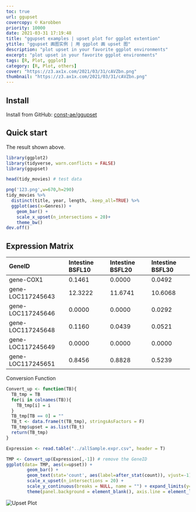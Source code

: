 ```yaml
---
toc: true
url: ggupset
covercopy: © Karobben
priority: 10000
date: 2021-03-31 17:19:48
title: "ggupset examples | upset plot for ggplot extention"
ytitle: "ggupset 画图实例 | 用 ggplot 画 upset 图"
description: "plot upset in your favorite ggplot environments"
excerpt: "plot upset in your favorite ggplot environments"
tags: [R, Plot, ggplot]
category: [R, Plot, others]
cover: "https://z3.ax1x.com/2021/03/31/cAVZbn.png"
thumbnail: "https://z3.ax1x.com/2021/03/31/cAVZbn.png"
---
```


## Install

Install from GitHub: [const-ae/ggupset](https://github.com/const-ae/ggupset)

## Quick start

The result shown above.

```r
library(ggplot2)
library(tidyverse, warn.conflicts = FALSE)
library(ggupset)

head(tidy_movies) # test data

png('123.png',w=670,h=290)
tidy_movies %>%
  distinct(title, year, length, .keep_all=TRUE) %>%
  ggplot(aes(x=Genres)) +
    geom_bar() +
    scale_x_upset(n_intersections = 20)+
    theme_bw()
dev.off()
```

## Expression Matrix

|GeneID| Intestine BSFL10| Intestine BSFL20| Intestine BSFL30|
|:-|:-|:-|:-|
|gene-COX1|0.1461|0.0000|0.0492
|gene-LOC117245643|12.3222|11.6741|10.6068|
|gene-LOC117245646|0.0000|0.0000|0.0292|
|gene-LOC117245648|0.1160|0.0439|0.0521|
|gene-LOC117245649|0.0000|0.0000|0.0000|
|gene-LOC117245651|0.8456|0.8828|0.5239|

Conversion Function

```r
Convert_up <- function(TB){
  TB_tmp = TB
  for(i in colnames(TB)){
    TB_tmp[i] = i
  }
  TB_tmp[TB == 0] = ""
  TB_t <- data.frame(t(TB_tmp), stringsAsFactors = F)
  TB_tmp$upset = as.list(TB_t)
  return(TB_tmp)
}
```

```r
Expression <- read.table("../allSample.expr.csv", header = T)

TMP <- Convert_up(Expression[,-1]) # remove the GeneID
ggplot(data= TMP, aes(x=upset)) +
        geom_bar() +
        geom_text(stat='count', aes(label=after_stat(count)), vjust=-1) +
        scale_x_upset(n_intersections = 20) +
        scale_y_continuous(breaks = NULL, name = "") + expand_limits(y=c(0,20000)) +
        theme(panel.background = element_blank(), axis.line = element_line())
```

![Upset Plot](https://z3.ax1x.com/2021/03/31/cAIXSe.png)
